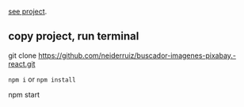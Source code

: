 [see project]( https://neiderruiz.github.io/buscador-imagenes-pixabay.-react/).

## copy project, run terminal

git clone https://github.com/neiderruiz/buscador-imagenes-pixabay.-react.git

`npm i` or `npm install`

npm start




